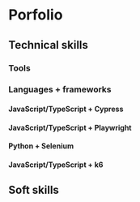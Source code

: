 # Porfolio

## Technical skills

### Tools

### Languages + frameworks 

#### JavaScript/TypeScript + Cypress

#### JavaScript/TypeScript + Playwright

#### Python + Selenium

#### JavaScript/TypeScript + k6

## Soft skills 
